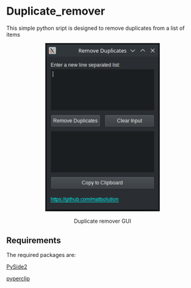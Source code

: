 # Duplicate_remover

This simple python sript is designed to remove duplicates from a list of items

<p align="center">
  <img src="figures/Duplicate_remover.png" width="300px" />
</div>
<p align="center">Duplicate remover GUI</p>

## Requirements
The required packages are:

[PySide2](https://pypi.org/project/PySide2/#:~:text=PySide2%20is%20the%20official%20Python,and%20an%20open%20design%20process.)

[pyperclip](https://pypi.org/project/pyperclip/)
